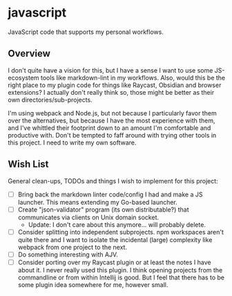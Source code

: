 # javascript

JavaScript code that supports my personal workflows.


## Overview

I don't quite have a vision for this, but I have a sense I want to use some JS-ecosystem tools like markdown-lint in my
workflows. Also, would this be the right place to my plugin code for things like Raycast, Obsidian and browser extensions?
I actually don't really think so, those might be better as their own directories/sub-projects.

I'm using webpack and Node.js, but not because I particularly favor them over the alternatives, but because I have the
most experience with them, and I've whittled their footprint down to an amount I'm comfortable and productive with. Don't
be tempted to faff around with trying other tools in this project. I need to write my own software.


## Wish List

General clean-ups, TODOs and things I wish to implement for this project:

* [ ] Bring back the markdown linter code/config I had and make a JS launcher. This means extending my Go-based
  launcher.
* [ ] Create "json-validator" program (its own distributable?) that communicates via clients on Unix domain socket.
   * Update: I don't care about this anymore... will probably delete.
* [ ] Consider splitting into independent subprojects. npm workspaces aren't quite there and I want to isolate the
  incidental (large) complexity like webpack from one project to the next. 
* [ ] Do something interesting with AJV.
* [ ] Consider porting over my Raycast plugin or at least the notes I have about it. I never really used this plugin.
  I think opening projects from the commandline or from within Intellij is good. But I feel that there has to be some
  plugin idea somewhere for me, however small.
